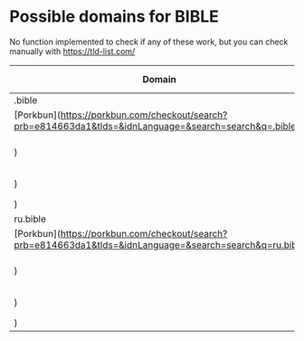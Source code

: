 # Possible domains for BIBLE

No function implemented to check if any of these work, but you can check manually with https://tld-list.com/

| Domain | Porkbun | NameCheap | Google Domains |
|---|---|---|---|
| .bible | [Porkbun](https://porkbun.com/checkout/search?prb=e814663da1&tlds=&idnLanguage=&search=search&q=.bible) | [Namecheap](https://www.namecheap.com/domains/registration/results/?domain=.bible) | [Google](https://domains.google.com/registrar/search?searchTerm=.bible) |
| ru.bible | [Porkbun](https://porkbun.com/checkout/search?prb=e814663da1&tlds=&idnLanguage=&search=search&q=ru.bible) | [Namecheap](https://www.namecheap.com/domains/registration/results/?domain=ru.bible) | [Google](https://domains.google.com/registrar/search?searchTerm=ru.bible) |
